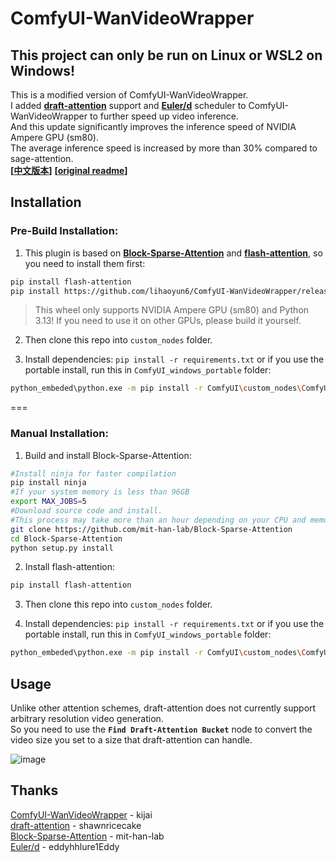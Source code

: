# ComfyUI-WanVideoWrapper
## This project can only be run on Linux or WSL2 on Windows!

This is a modified version of ComfyUI-WanVideoWrapper.  
 I
added **[draft-attention](https://github.com/shawnricecake/draft-attention)** support and **[Euler/d](https://github.com/eddyhhlure1Eddy/Euler-d)** scheduler to ComfyUI-WanVideoWrapper to further speed up video inference.  
And this update significantly improves the inference speed of NVIDIA Ampere GPU (sm80).  
The average inference speed is increased by more than 30% compared to sage-attention.  
**[[中文版本](./readme_zh.md)]** **[[original readme](./original_readme.md)]**  

## Installation

### Pre-Build Installation:
1) This plugin is based on **[Block-Sparse-Attention](https://github.com/mit-han-lab/Block-Sparse-Attention)** and **[flash-attention](https://github.com/Dao-AILab/flash-attention)**, so you need to install them first:  

```bash
pip install flash-attention
pip install https://github.com/lihaoyun6/ComfyUI-WanVideoWrapper/releases/download/v0.0.1/block_sparse_attn-0.0.1-nv-sm80-cp313-cp313-linux_x86_64.whl
```

> This wheel only supports NVIDIA Ampere GPU (sm80) and Python 3.13! If you need to use it on other GPUs, please build it yourself.  
> 

2) Then clone this repo into `custom_nodes` folder.  

3) Install dependencies: `pip install -r requirements.txt`
   or if you use the portable install, run this in `ComfyUI_windows_portable` folder:

```bash
python_embeded\python.exe -m pip install -r ComfyUI\custom_nodes\ComfyUI-WanVideoWrapper\requirements.txt
```

===

### Manual Installation:
1) Build and install Block-Sparse-Attention:

```bash
#Install ninja for faster compilation
pip install ninja
#If your system memory is less than 96GB
export MAX_JOBS=5
#Download source code and install.
#This process may take more than an hour depending on your CPU and memory. Please be patient.
git clone https://github.com/mit-han-lab/Block-Sparse-Attention
cd Block-Sparse-Attention
python setup.py install
```
2) Install flash-attention:  

```bash
pip install flash-attention
```
3) Then clone this repo into `custom_nodes` folder.  

4) Install dependencies: `pip install -r requirements.txt`
   or if you use the portable install, run this in `ComfyUI_windows_portable` folder:

```bash
python_embeded\python.exe -m pip install -r ComfyUI\custom_nodes\ComfyUI-WanVideoWrapper\requirements.txt
```

## Usage
Unlike other attention schemes, draft-attention does not currently support arbitrary resolution video generation.  
So you need to use the **`Find Draft-Attention Bucket`** node to convert the video size you set to a size that draft-attention can handle.  

![image](foo-bar)

## Thanks
[ComfyUI-WanVideoWrapper](https://github.com/kijai/ComfyUI-WanVideoWrapper) - kijai  
[draft-attention](https://github.com/shawnricecake/draft-attention) - shawnricecake  
[Block-Sparse-Attention](https://github.com/mit-han-lab/Block-Sparse-Attention) - mit-han-lab  
[Euler/d](https://github.com/eddyhhlure1Eddy/Euler-d) - eddyhhlure1Eddy  
